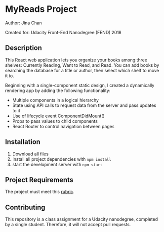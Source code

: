 # MyReads Project

Author: Jina Chan

Created for: Udacity Front-End Nanodegree (FEND) 2018

## Description
This React web application lets you organize your books among three shelves: Currently Reading, Want to Read, and Read. You can add books by searching the database for a title or author, then select which shelf to move it to.

Beginning with a single-component static design, I created a dynamically rendering app by adding the following functionality:

* Multiple components in a logical hierarchy
* State using API calls to request data from the server and pass updates to it
* Use of lifecycle event ComponentDidMount()
* Props to pass values to child components
* React Router to control navigation between pages

## Installation
1. Download all files
2. Install all project dependencies with `npm install`
3. start the development server with `npm start`

## Project Requirements
The project must meet this [rubric](https://review.udacity.com/#!/rubrics/918/view).

## Contributing
This repository is a class assignment for a Udacity nanodegree, completed by a single student. Therefore, it will not accept pull requests. 